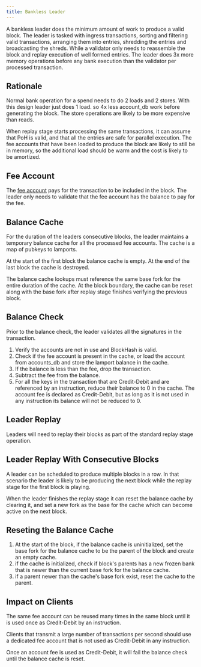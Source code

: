 ```yaml
---
title: Bankless Leader
---
```


A bankless leader does the minimum amount of work to produce a valid block. The leader is tasked with ingress transactions, sorting and filtering valid transactions, arranging them into entries, shredding the entries and broadcasting the shreds. While a validator only needs to reassemble the block and replay execution of well formed entries. The leader does 3x more memory operations before any bank execution than the validator per processed transaction.

## Rationale

Normal bank operation for a spend needs to do 2 loads and 2 stores. With this design leader just does 1 load. so 4x less account_db work before generating the block. The store operations are likely to be more expensive than reads.

When replay stage starts processing the same transactions, it can assume that PoH is valid, and that all the entries are safe for parallel execution. The fee accounts that have been loaded to produce the block are likely to still be in memory, so the additional load should be warm and the cost is likely to be amortized.

## Fee Account

The [fee account](../terminology.md#fee_account) pays for the transaction to be included in the block. The leader only needs to validate that the fee account has the balance to pay for the fee.

## Balance Cache

For the duration of the leaders consecutive blocks, the leader maintains a temporary balance cache for all the processed fee accounts. The cache is a map of pubkeys to lamports.

At the start of the first block the balance cache is empty. At the end of the last block the cache is destroyed.

The balance cache lookups must reference the same base fork for the entire duration of the cache. At the block boundary, the cache can be reset along with the base fork after replay stage finishes verifying the previous block.

## Balance Check

Prior to the balance check, the leader validates all the signatures in the transaction.

1. Verify the accounts are not in use and BlockHash is valid.
2. Check if the fee account is present in the cache, or load the account from accounts_db and store the lamport balance in the cache.
3. If the balance is less than the fee, drop the transaction.
4. Subtract the fee from the balance.
5. For all the keys in the transaction that are Credit-Debit and are referenced by an instruction, reduce their balance to 0 in the cache. The account fee is declared as Credit-Debit, but as long as it is not used in any instruction its balance will not be reduced to 0.

## Leader Replay

Leaders will need to replay their blocks as part of the standard replay stage operation.

## Leader Replay With Consecutive Blocks

A leader can be scheduled to produce multiple blocks in a row. In that scenario the leader is likely to be producing the next block while the replay stage for the first block is playing.

When the leader finishes the replay stage it can reset the balance cache by clearing it, and set a new fork as the base for the cache which can become active on the next block.

## Reseting the Balance Cache

1. At the start of the block, if the balance cache is uninitialized, set the base fork for the balance cache to be the parent of the block and create an empty cache.
2. if the cache is initialized, check if block's parents has a new frozen bank that is newer than the current base fork for the balance cache.
3. if a parent newer than the cache's base fork exist, reset the cache to the parent.

## Impact on Clients

The same fee account can be reused many times in the same block until it is used once as Credit-Debit by an instruction.

Clients that transmit a large number of transactions per second should use a dedicated fee account that is not used as Credit-Debit in any instruction.

Once an account fee is used as Credit-Debit, it will fail the balance check until the balance cache is reset.
